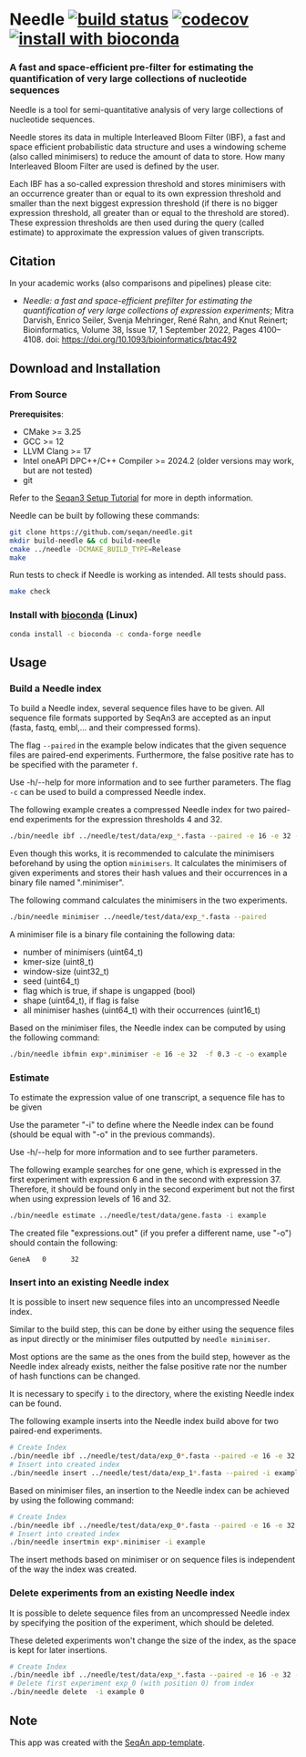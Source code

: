 <!--
SPDX-FileCopyrightText: 2006-2024, Knut Reinert & Freie Universität Berlin
SPDX-FileCopyrightText: 2016-2024, Knut Reinert & MPI für molekulare Genetik
SPDX-License-Identifier: CC-BY-4.0
-->

# Needle [![build status][1]][2] [![codecov][3]][4] [![install with bioconda][5]][6]

[1]: https://img.shields.io/github/actions/workflow/status/seqan/needle/ci_linux.yml?branch=main&style=flat&logo=github&label=CI "Open GitHub actions page"
[2]: https://github.com/seqan/needle/actions?query=branch%3Amain
[3]: https://codecov.io/gh/seqan/needle/graph/badge.svg?token=W109QS58E0 "Open Codecov page"
[4]: https://codecov.io/gh/seqan/needle
[5]: https://img.shields.io/badge/install%20with-bioconda-brightgreen.svg?style=flat
[6]: #install-with-bioconda-linux

### A fast and space-efficient pre-filter for estimating the quantification of very large collections of nucleotide sequences

Needle is a tool for semi-quantitative analysis of very large collections of nucleotide sequences.

Needle stores its data in multiple Interleaved Bloom Filter (IBF), a fast and space efficient probabilistic data structure and uses a windowing scheme (also called minimisers) to reduce the amount of data to store. How many Interleaved Bloom Filter are used is defined by the user.

Each IBF has a so-called expression threshold and stores minimisers with an occurrence greater than or equal to its own expression threshold and smaller than the next biggest expression threshold (if there is no bigger expression threshold, all greater than or equal to the threshold are stored). These expression thresholds are then used during the query (called estimate) to approximate the expression values of given transcripts.

## Citation

In your academic works (also comparisons and pipelines) please cite:
  * *Needle: a fast and space-efficient prefilter for estimating the quantification of very large collections of expression experiments*;
    Mitra Darvish, Enrico Seiler, Svenja Mehringer, René Rahn, and Knut Reinert; Bioinformatics, Volume 38, Issue 17, 1 September 2022, Pages 4100–4108.
    doi: https://doi.org/10.1093/bioinformatics/btac492

## Download and Installation

### From Source

**Prerequisites**:
* CMake >= 3.25
* GCC >= 12
* LLVM Clang >= 17
* Intel oneAPI DPC++/C++ Compiler >= 2024.2 (older versions may work, but are not tested)
* git

Refer to the [Seqan3 Setup Tutorial](https://docs.seqan.de/seqan3/main_user/setup.html) for more in depth
information.

Needle can be built by following these commands:

```bash
git clone https://github.com/seqan/needle.git
mkdir build-needle && cd build-needle
cmake ../needle -DCMAKE_BUILD_TYPE=Release
make
```

Run tests to check if Needle is working as intended. All tests should pass.

```bash
make check
```

### Install with [bioconda](https://bioconda.github.io/recipes/needle/README.html) (Linux)

```bash
conda install -c bioconda -c conda-forge needle
```

## Usage

### Build a Needle index
To build a Needle index, several sequence files have to be given. All sequence file formats supported by SeqAn3 are accepted as an input (fasta, fastq, embl,... and their compressed forms).

The flag `--paired` in the example below indicates that the given sequence files are paired-end experiments. Furthermore, the false positive rate has to be specified with the parameter `f`.

Use -h/--help for more information and to see further parameters. The flag `-c` can be used to build a compressed Needle index.

The following example creates a compressed Needle index for two paired-end experiments for the expression thresholds 4 and 32.

```bash
./bin/needle ibf ../needle/test/data/exp_*.fasta --paired -e 16 -e 32 -f 0.3 -c -o example
```

Even though this works, it is recommended to calculate the minimisers beforehand by using the option `minimisers`. It calculates the minimisers of given experiments and stores their hash values and their occurrences in a binary file named ".minimiser".

The following command calculates the minimisers in the two experiments.
```bash
./bin/needle minimiser ../needle/test/data/exp_*.fasta --paired
```

A minimiser file is a binary file containing the following data:
- number of minimisers (uint64_t)
- kmer-size (uint8_t)
- window-size (uint32_t)
- seed (uint64_t)
- flag which is true, if shape is ungapped (bool)
- shape (uint64_t), if flag is false
- all minimiser hashes (uint64_t) with their occurrences (uint16_t)

Based on the minimiser files, the Needle index can be computed by using the following command:
```bash
./bin/needle ibfmin exp*.minimiser -e 16 -e 32  -f 0.3 -c -o example
```

### Estimate
To estimate the expression value of one transcript, a sequence file has to be given

Use the parameter "-i" to define where the Needle index can be found (should be equal with "-o" in the previous commands).

Use -h/--help for more information and to see further parameters.

The following example searches for one gene, which is expressed in the first experiment with expression 6 and in the second with expression 37. Therefore, it should be found only in the second experiment but not the first when using expression levels of 16 and 32.

```bash
./bin/needle estimate ../needle/test/data/gene.fasta -i example
```

The created file "expressions.out" (if you prefer a different name, use "-o") should contain the following:
```text
GeneA   0      32
```

### Insert into an existing Needle index
It is possible to insert new sequence files into an uncompressed Needle index.

Similar to the build step, this can be done by either using the sequence files as input directly or the minimiser files outputted by `needle minimiser`.

Most options are the same as the ones from the build step, however as the Needle index already exists, neither the false positive rate nor the number of hash functions can be changed.

It is necessary to specify `i` to the directory, where the existing Needle index can be found.

The following example inserts into the Needle index build above for two paired-end experiments.

```bash
# Create Index
./bin/needle ibf ../needle/test/data/exp_0*.fasta --paired -e 16 -e 32 -f 0.3 -c -o example
# Insert into created index
./bin/needle insert ../needle/test/data/exp_1*.fasta --paired -i example
```

Based on minimiser files, an insertion to the Needle index can be achieved by using the following command:
```bash
# Create Index
./bin/needle ibf ../needle/test/data/exp_0*.fasta --paired -e 16 -e 32 -f 0.3 -c -o example
# Insert into created index
./bin/needle insertmin exp*.minimiser -i example
```

The insert methods based on minimiser or on sequence files is independent of the way the index was created.

### Delete experiments from an existing Needle index
It is possible to delete sequence files from an uncompressed Needle index by specifying the position of the experiment, which should be deleted.

These deleted experiments won't change the size of the index, as the space is kept for later insertions.
```bash
# Create Index
./bin/needle ibf ../needle/test/data/exp_*.fasta --paired -e 16 -e 32 -f 0.3 -c -o example
# Delete first experiment exp_0 (with position 0) from index
./bin/needle delete  -i example 0
```

## Note
This app was created with the [SeqAn app-template](https://github.com/seqan/app-template).
